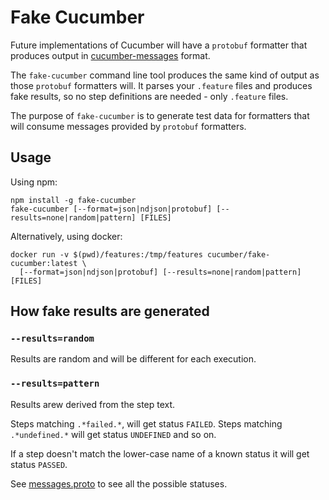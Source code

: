 # Fake Cucumber

Future implementations of Cucumber will have a `protobuf` formatter that produces
output in [cucumber-messages](../cucumber-messages) format.

The `fake-cucumber` command line tool produces the same kind of output as those
`protobuf` formatters will. It parses your `.feature` files and produces fake
results, so no step definitions are needed - only `.feature` files.

The purpose of `fake-cucumber` is to generate test data for formatters that 
will consume messages provided by `protobuf` formatters.

## Usage

Using npm:

```
npm install -g fake-cucumber
fake-cucumber [--format=json|ndjson|protobuf] [--results=none|random|pattern] [FILES]
```

Alternatively, using docker:

```  
docker run -v $(pwd)/features:/tmp/features cucumber/fake-cucumber:latest \
  [--format=json|ndjson|protobuf] [--results=none|random|pattern] [FILES]
```

## How fake results are generated

### `--results=random`

Results are random and will be different for each execution.

### `--results=pattern`

Results arew derived from the step text. 

Steps matching `.*failed.*`, will get status `FAILED`. Steps matching 
`.*undefined.*` will get status `UNDEFINED` and so on.

If a step doesn't match the lower-case name of a known status it will get status `PASSED`.

See [messages.proto](../cucumber-messages/messages.md#io.cucumber.messages.TestResult.Status) to see all the
possible statuses.
